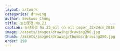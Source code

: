 ```yaml
---
layout: artwork 
categories: drawing 
author: Seokwoo Chung 
title: 능선풍경 No.23 
caption: 능선풍경 No.23_oil on oil paper_32×24㎝_2018 
image: /assets/images/drawing/drawing290.jpg 
thumb: /assets/images/drawing/thumbs/drawing290.jpg 
order: 290 
---
```

